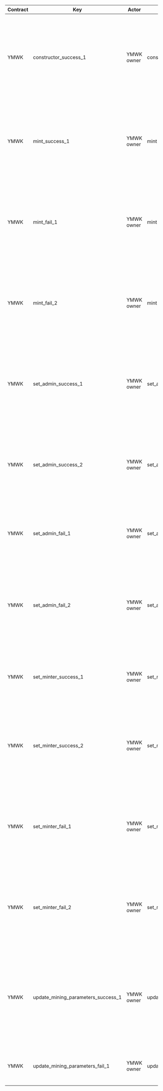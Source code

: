 | Contract | Key                                | Actor      | Feature                  | Category | Perspective                                                                    | Prerequisite                                                                                                                                | Procedure                                                                                                                                                                | Inputs                                                                       | Expected behavior                                                                                                                                                                                                                                                                                                                            |
|----------|------------------------------------|------------|--------------------------|----------|--------------------------------------------------------------------------------|---------------------------------------------------------------------------------------------------------------------------------------------|--------------------------------------------------------------------------------------------------------------------------------------------------------------------------|------------------------------------------------------------------------------|----------------------------------------------------------------------------------------------------------------------------------------------------------------------------------------------------------------------------------------------------------------------------------------------------------------------------------------------|
| YMWK     | constructor_success_1              | YMWK owner | constructor              | Normal   | Initial settings                                                               |                                                                                                                                             | 1. Deploy YMWK.<br/>2. Call the YMWK deployer's balance, name(), symbol(), decimals(), totalSupply(), mining_epoch(), start_epoch_time(), and rate() respectively.       |                                                                              | 1. The return value in step 2 should be as follows:<br/>Deployer's YMWK balance: 450,000,000 * 1e18<br/>name: Yamawake DAO Token<br/>symbol: YMWK<br/>decimals: 18<br/>totalSupply: 450,000,000 * 1e18<br/>mining_epoch: -1<br/>start_epoch_time: Latest block time + YEAR - YEAR<br/>rate: 0                                                |
| YMWK     | mint_success_1                     | YMWK owner | mint                     | Normal   | Mint from Minter                                                               | 1. YMWK token has been deployed.<br/>2. Minter has been set for YMWK token.<br/>3. There is an arbitrary address addr1.                     | 1. Call mint from minter                                                                                                                                                 | _to: addr1<br/>_value: 1 * 1e18                                              | 1. The YMWK balance of addr1 is 1 * 1e18.                                                                                                                                                                                                                                                                                                    |
| YMWK     | mint_fail_1                        | YMWK owner | mint                     | Abnormal | Mint to zero address                                                           | 1. YMWK token has been deployed.<br/>2. Minter has been set for YMWK token.<br/>3. There is an arbitrary address addr1.                     | 1. Call mint from minter                                                                                                                                                 | _to: Zero address<br/>_value: 1 * 1e18                                       | 1. The transaction reverts.                                                                                                                                                                                                                                                                                                                  |
| YMWK     | mint_fail_2                        | YMWK owner | mint                     | Abnormal | Mint from outside of Minter                                                    | 1. YMWK token has been deployed.<br/>2. Minter has been set for YMWK token.<br/>3. There is an arbitrary address addr1.                     | 1. Calling mint from outside of minter                                                                                                                                   | _to: addr1<br/>_value: 1 * 1e18                                              | 1. The transaction reverts.                                                                                                                                                                                                                                                                                                                  |
| YMWK     | set_admin_success_1                | YMWK owner | set_admin                | Normal   | Setting for Admin when it is already configured                                | 1. YMWK token has been deployed.<br/>2. There is an Owner address for the YMWK token.<br/>3. There is an arbitrary address addr1.           | 1. Call set_admin from owner.<br/>2. Call set_admin from addr1.<br/>3. Call admin().                                                                                     | 1. address 1<br/>2. address 2                                                | addr2 is returned in step 3.                                                                                                                                                                                                                                                                                                                 |
| YMWK     | set_admin_success_2                | YMWK owner | set_admin                | Normal   | Admin settings                                                                 | 1. YMWK token has been deployed.<br/>2. There is an owner address for the YMWK token.<br/>3. There is an arbitrary address addr1.           | 1. Call set_admin from the owner.<br/>2. Call admin().                                                                                                                   | 1. addr1                                                                     | addr1 is returned in step 2.                                                                                                                                                                                                                                                                                                                 |
| YMWK     | set_admin_fail_1                   | YMWK owner | set_admin                | Abnormal | Set the zero address to Admin.                                                 | 1. YMWK token has been deployed.<br/>2. There is an Owner address for the YMWK token.                                                       | 1. Call set_admin from the owner.<br/>2. Call admin().                                                                                                                   | 1. Zero address                                                              | Step 2 should return a zero address.                                                                                                                                                                                                                                                                                                         |
| YMWK     | set_admin_fail_2                   | YMWK owner | set_admin                | Abnormal | Admin settings from anyone other than the Owner                                | 1. YMWK token has been deployed.<br/>2. There is an Owner address for the YMWK token.<br/>3. There are arbitrary addresses addr1 and addr2. | Call set_admin from addr1.                                                                                                                                               | 1. addr1                                                                     | 1. The transaction reverts.                                                                                                                                                                                                                                                                                                                  |
| YMWK     | set_minter_success_1               | YMWK owner | set_minter               | Normal   | Set the zero address to Minter.                                                | 1. YMWK token has been deployed.<br/>2. There is an Owner address for the YMWK token.                                                       | 1. Call set_minter from the owner.<br/>2. Call minter().                                                                                                                 | 1. Zero address                                                              | Step 2 should return a zero address.                                                                                                                                                                                                                                                                                                         |
| YMWK     | set_minter_success_2               | YMWK owner | set_minter               | Normal   | Minter settings                                                                | 1. YMWK token has been deployed.<br/>2. There is an owner address for the YMWK token.<br/>3. There is an arbitrary address addr1.           | 1. Call set_minter from the owner.<br/>2. Call minter().                                                                                                                 | 1. addr1                                                                     | addr1 is returned in step 2.                                                                                                                                                                                                                                                                                                                 |
| YMWK     | set_minter_fail_1                  | YMWK owner | set_minter               | Abnormal | Setting of Minter when Minter is already set                                   | 1. YMWK token has been deployed.<br/>2. There is an Owner address for the YMWK token.<br/>3. There is an arbitrary address addr1.           | 1. Call set_minter from the owner.<br/>2. Call set_minter from the owner.                                                                                                | 1. addr1<br/>2. addr1                                                        | Transaction reverts in step 2.                                                                                                                                                                                                                                                                                                               |
| YMWK     | set_minter_fail_2                  | YMWK owner | set_minter               | Abnormal | Setting Minter from someone other than the Owner                               | 1. YMWK token has been deployed.<br/>2. There is an Owner address for the YMWK token.<br/>3. There is an arbitrary address addr1.           | 1. Call set_minter from addr1                                                                                                                                            | 1. addr1                                                                     | 1. The transaction reverts.                                                                                                                                                                                                                                                                                                                  |
| YMWK     | update_mining_parameters_success_1 | YMWK owner | update_mining_parameters | Normal   | Supply quantity until the 235th year                                           | 1. YMWK token has been deployed.<br/>2. There is an arbitrary address addr1.                                                                | 1. Call update_mining_parameters() every year and let 256 years pass.<br/>2. Call rate() each year.<br/>3. Call available_supply().<br/>4. Call mintable_in_timeframe(). | 4.<br/>start: timestamp of the first year<br/>end: timestamp 256 years later | 1. In step 2, the rate for the first year is 1744038559107052257.<br/>2. In step 2, for the second year onwards, the rate decreases by multiplying (10*18 / 1111111111111111111).<br/>2. In step 3, the rate is between 999999999 * 1e18 and 1000000000 * 1e18.<br/>3. In step 4, the rate is between 549999820 * 1e18 and 549999823 * 1e18. |
| YMWK     | update_mining_parameters_fail_1    | YMWK owner | update_mining_parameters | Abnormal | update_mining_parameters before the specified start date and time of inflation | 1. YMWK token has been deployed within 1 year.                                                                                              | 1. Call update_mining_parameters().<br/>2. Call update_mining_parameters() after one year has passed.                                                                    |                                                                              | 1. The transaction should revert in step 1.<br/>2. The transaction should not revert in step 2.                                                                                                                                                                                                                                              |